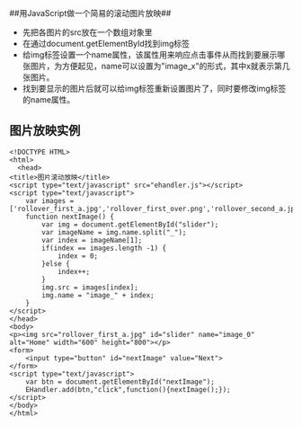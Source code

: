 ##用JavaScript做一个简易的滚动图片放映##
- 先把各图片的src放在一个数组对象里
- 在通过document.getElementById找到img标签
- 给img标签设置一个name属性，该属性用来响应点击事件从而找到要展示哪张图片，为方便起见，name可以设置为"image_x"的形式，其中x就表示第几张图片。
- 找到要显示的图片后就可以给img标签重新设置图片了，同时要修改img标签的name属性。
## 图片放映实例 ##
    <!DOCTYPE HTML>
    <html>
      <head>
	<title>图片滚动放映</title>
	<script type="text/javascript" src="ehandler.js"></script>
	<script type="text/javascript">
		var images = ['rollover_first_a.jpg','rollover_first_over.png','rollover_second_a.jpg'];
		function nextImage() {
			var img = document.getElementById("slider");
			var imageName = img.name.split("_");
			var index = imageName[1];
			if(index == images.length -1) {
				index = 0;
			}else {
				index++;
			}
			img.src = images[index];
			img.name = "image_" + index;
		}
	</script>
    </head>
    <body>
	<p><img src="rollover_first_a.jpg" id="slider" name="image_0" alt="Home" width="600" height="800"></p>
	<form>
		<input type="button" id="nextImage" value="Next">
	</form>
	<script type="text/javascript">
		var btn = document.getElementById("nextImage");
		EHandler.add(btn,"click",function(){nextImage();});
	</script>
    </body>
    </html>